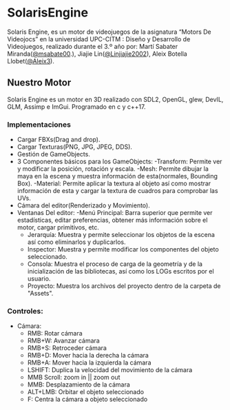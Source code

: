 # SolarisEngine

Solaris Engine, es un motor de videojuegos de la asignatura “Motors De Videojocs” en la universidad UPC-CITM : Diseño y Desarrollo de Videojuegos, realizado durante el 3.º año por: Martí Sabater Miranda([@msabate00](https://github.com/msabate00).), Jiajie Lin([@Linjiajie2002](https://github.com/Linjiajie2002)), Aleix Botella Llobet([@Aleix3](https://github.com/Aleix3)).

## Nuestro Motor
Solaris Engine es un motor en 3D realizado con SDL2, OpenGL, glew, DevIL, GLM, Assimp e ImGui. Programado en c y c++17.

### Implementaciones
- Cargar FBXs(Drag and drop).
- Cargar Texturas(PNG, JPG, JPEG, DDS).
- Gestión de GameObjects.
- 3 Componentes básicos para los GameObjects:
    -Transform: Permite ver y modificar la posición, rotación y escala.
    -Mesh: Permite dibujar la maya en la escena y muestra información de esta(normales, Bounding Box).
    -Material: Permite aplicar la textura al objeto así como mostrar información de esta y cargar la textura de cuadros para comprobar las UVs.
- Cámara del editor(Renderizado y Movimiento).
- Ventanas Del editor:
    -Menú Principal: Barra superior que permite ver estadísticas, editar preferencias, obtener más información sobre el motor, cargar primitivos, etc.
    - Jerarquía: Muestra y permite seleccionar los objetos de la escena así como eliminarlos y duplicarlos.
    - Inspector: Muestra y permite modificar los componentes del objeto seleccionado.
    - Consola: Muestra el proceso de carga de la geometría y de la inicialización de las bibliotecas, así como los LOGs escritos por el usuario.
    - Proyecto: Muestra los archivos del proyecto dentro de la carpeta de "Assets".


### Controles: 
- Cámara:
    - RMB: Rotar cámara
    - RMB+W: Avanzar cámara
    - RMB+S: Retroceder cámara
    - RMB+D: Mover hacia la derecha la cámara
    - RMB+A: Mover hacia la izquierda la cámara
    - LSHIFT: Duplica la velocidad del movimiento de la cámara
    - MMB Scroll: zoom in || zoom out
    - MMB: Desplazamiento de la cámara
    - ALT+LMB: Orbitar el objeto seleccionado
    - F: Centra la cámara a objeto seleccionado





